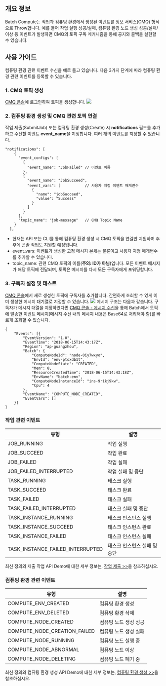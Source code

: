 ## 개요 정보
Batch Compute는 작업과 컴퓨팅 환경에서 생성된 이벤트를 정보 서비스(CMQ) 형식으로 Throw합니다. 예를 들어 작업 실행 성공/실패, 컴퓨팅 환경 노드 생성 성공/실패/이상 등 이벤트가 발생하면 CMQ의 토픽 구독 메커니즘을 통해 공지와 콜백을 실현할 수 있습니다.

## 사용 가이드
컴퓨팅 환경 관련 이벤트 수신을 예로 들고 있습니다. 다음 3가지 단계에 따라 컴퓨팅 환경 관련 이벤트를 등록할 수 있습니다.

### 1. CMQ 토픽 생성
[CMQ 콘솔](https://console.cloud.tencent.com/mq/topic?rid=1)에 로그인하여 토픽을 생성합니다.
![](https://main.qcloudimg.com/raw/80a323febd0abe3607696b7a41567369.png)
### 2. 컴퓨팅 환경 생성 및 CMQ 관련 토픽 연결
작업 제출(SubmitJob) 또는 컴퓨팅 환경 생성(Create) 시 **notifications** 필드를 추가하고 수신할 이벤트 **event_name**을 지정합니다. 여러 개의 이벤트를 지정할 수 있습니다.
```
"notifications": [
    {
      "event_configs": [
        {
          "event_name": "JobFailed" // 이벤트 이름
        },
        {
          "event_name": "JobSucceed",
          "event_vars": [           // 사용자 지정 이벤트 매개변수
            {
              "name": "jobSucceed",
              "value": "Success"
            }
          ]
        }
      ],
      "topic_name": "job-message"   // CMQ Topic Name
    }
  ],
```
* 현재는 API 또는 CLI를 통해 컴퓨팅 환경 생성 시 CMQ 토픽을 연결만 지원하며 추후에 콘솔 작업도 지원할 예정입니다.
* event_vars: 이벤트가 생성한 고정 메시지 본체는 물론이고 사용자 지정 매개변수를 추가할 수 있습니다.
* topic_name: 관련 CMQ 토픽의 이름(**주의: ID가 아님**)입니다. 모든 이벤트 메시지가 해당 토픽에 전달되며, 토픽은 메시지를 다시 모든 구독자에게 포워딩합니다.

### 3. 구독자 설정 및 테스트
[CMQ 콘솔](https://console.cloud.tencent.com/mq/topic?rid=1)에서 새로 생성한 토픽에 구독자를 추가합니다. 간편하게 조회할 수 있게 이미 생성한 메시지 대기열로 지정할 수 있습니다.
![](https://main.qcloudimg.com/raw/d8f6b9e5b7710438267c82e5eaf4d1ad.png)
메시지 구조는 다음과 같습니다. 구독자가 메시지 대열을 지정하였다면 [CMQ 콘솔 - 메시지 수신](https://console.cloud.tencent.com/mq/receive)을 통해 Batch에서 토픽에 발송한 이벤트 메시지(메시지 수신 내의 메시지 내용은 Base64로 처리해야 함)를 빠르게 조회할 수 있습니다.
```
{
	"Events": [{
		"EventVersion": "1.0",
		"EventTime": "2018-06-15T14:43:17Z",
		"Region": "ap-guangzhou",
		"Batch": {
			"ComputeNodeId": "node-0iy7wxyo",
			"EnvId": "env-ptoxdb1t",
			"ComputeNodeState": "CREATED",
			"Mem": 8,
			"ResourceCreatedTime": "2018-06-15T14:43:18Z",
			"EnvName": "batch-env",
			"ComputeNodeInstanceId": "ins-9rikj9kw",
			"Cpu": 4
		},
		"EventName": "COMPUTE_NODE_CREATED",
		"EventVars": []
	}]
}
```

### 작업 관련 이벤트
유형 | 설명
-----|------
JOB_RUNNING | 작업 실행
JOB_SUCCEED | 작업 완료
JOB_FAILED | 작업 실패
JOB_FAILED_INTERRUPTED | 작업 실패 및 중단 
TASK_RUNNING | 태스크 실행
TASK_SUCCEED | 태스크 완료
TASK_FAILED | 태스크 실패
TASK_FAILED_INTERRUPTED | 태스크 실패 및 중단
TASK_INSTANCE_RUNNING | 태스크 인스턴스 실행
TASK_INSTANCE_SUCCEED | 태스크 인스턴스 완료
TASK_INSTANCE_FAILED | 태스크 인스턴스 실패
TASK_INSTANCE_FAILED_INTERRUPTED | 태스크 인스턴스 실패 및 중단

최신 정의와 제출 작업 API Demo에 대한 세부 정보는, [작업 제출 >>](https://cloud.tencent.com/document/product/599/12683)을 참조하십시오.

### 컴퓨팅 환경 관련 이벤트
유형 | 설명
-----|------
COMPUTE_ENV_CREATED | 컴퓨팅 환경 생성
COMPUTE_ENV_DELETED | 컴퓨팅 환경 삭제
COMPUTE_NODE_CREATED | 컴퓨팅 노드 생성 성공
COMPUTE_NODE_CREATION_FAILED |  컴퓨팅 노드 생성 실패
COMPUTE_NODE_RUNNING | 컴퓨팅 노드 실행 중
COMPUTE_NODE_ABNORMAL | 컴퓨팅 노드 이상
COMPUTE_NODE_DELETING | 컴퓨팅 노드 폐기 중 

최신 정의와 컴퓨팅 환경 생성 API Demo에 대한 세부 정보는, [컴퓨팅 환경 생성 >>](https://cloud.tencent.com/document/product/599/12683)을 참조하십시오.


